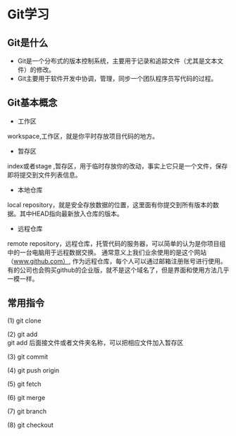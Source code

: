# Git学习

## Git是什么
* Git是一个分布式的版本控制系统，主要用于记录和追踪文件（尤其是文本文件）的修改。
* Git主要用于软件开发中协调，管理，同步一个团队程序员写代码的过程。

## Git基本概念

* 工作区

workspace,工作区，就是你平时存放项目代码的地方。


* 暂存区

index或者stage ,暂存区，用于临时存放你的改动，事实上它只是一个文件，保存即将提交到文件列表信息。

* 本地仓库

local repository，就是安全存放数据的位置，这里面有你提交到所有版本的数据。其中HEAD指向最新放入仓库的版本。

* 远程仓库

remote repository，远程仓库，托管代码的服务器，可以简单的认为是你项目组中的一台电脑用于远程数据交换。
通常意义上我们业余使用的是这个网站（www.github.com）, 作为远程仓库，每个人可以通过邮箱注册账号进行使用。<br>
有的公司也会购买github的企业版，就不是这个域名了，但是界面和使用方法几乎一模一样。



## 常用指令

(1) git clone<br />

(2) git add <br />
git add 后面接文件或者文件夹名称，可以把相应文件加入暂存区

(3) git commit <br />


(4) git push origin <br />

(5) git fetch<br />

(6) git merge<br />

(7) git branch<br />

(8) git checkout<br />



